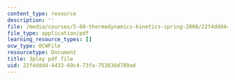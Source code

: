```yaml
---
content_type: resource
description: ''
file: /media/courses/5-60-thermodynamics-kinetics-spring-2008/22f4ddd4443369c473fa753836d789ad_U2BNmEnry6E.pdf
file_type: application/pdf
learning_resource_types: []
ocw_type: OCWFile
resourcetype: Document
title: 3play pdf file
uid: 22f4ddd4-4433-69c4-73fa-753836d789ad
---
```

